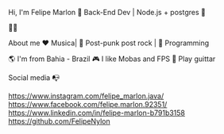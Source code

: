 Hi, I'm Felipe Marlon 🐔
Back-End Dev | Node.js + postgres 🤖

👨‍💻

About me
❤️ Musica| 🖤 Post-punk post rock | 💙 Programming     

🌎 I'm from Bahia - Brazil
🎮 I like Mobas and FPS
💎 Play guittar


Social media 📭


https://www.instagram.com/felipe_marlon.java/   
https://www.facebook.com/felipe.marlon.92351/
https://www.linkedin.com/in/felipe-marlon-b791b3158
https://github.com/FelipeNylon
